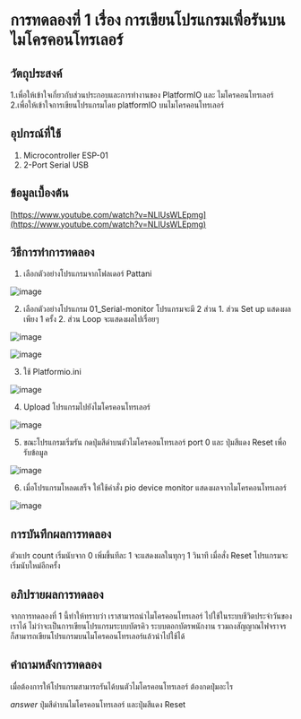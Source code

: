 # การทดลองที่ 1 เรื่อง การเขียนโปรแกรมเพื่อรันบนไมโครคอนโทรเลอร์

## วัตถุประสงค์
1.เพื่อให้เข้าใจเกี่ยวกับส่วนประกอบและการทำงานของ PlatformIO และ ไมโครคอนโทรเลอร์
2.เพื่อให้เข้าใจการเขียนโปรแกรมโดย platformIO บนไมโครคอนโทรเลอร์

## อุปกรณ์ที่ใช้
1. Microcontroller ESP-01
2. 2-Port Serial USB 


## ข้อมูลเบื้องต้น
[https://www.youtube.com/watch?v=NLIUsWLEpmg](https://www.youtube.com/watch?v=NLIUsWLEpmg)

## วิธีการทำการทดลอง
1. เลือกตัวอย่างโปรแกรมจากโฟลเดอร์ Pattani

![image](https://user-images.githubusercontent.com/80880311/112314078-2d42a180-8cdb-11eb-940b-e1ddf1b57c6a.jpeg)


2. เลือกตัวอย่างโปรแกรม 01_Serial-monitor โปรแกรมจะมี 2 ส่วน 1. ส่วน Set up แสดงผลเพียง 1 ครั้ง 2. ส่วน Loop จะแสดงผลไปเรื่อยๆ

![image](https://user-images.githubusercontent.com/80880311/112314294-70047980-8cdb-11eb-81b7-d794399ff7c6.jpeg)

![image](https://user-images.githubusercontent.com/80880311/112314566-be197d00-8cdb-11eb-9655-a0ec989430e1.jpeg)


3. ใช้ Platformio.ini

![image](https://user-images.githubusercontent.com/80880311/112314595-c4a7f480-8cdb-11eb-84dd-bc240770a17e.jpeg)


4. Upload โปรแกรมไปยังไมโครคอนโทรเลอร์

![image](https://user-images.githubusercontent.com/80880311/112314611-c96ca880-8cdb-11eb-8d07-0d7c9205b898.jpeg)


5. ขณะโปรแกรมเริ่มรัน กดปุ่มสีดำบนตัวไมโครคอนโทรเลอร์ port 0 และ ปุ่มสีแดง Reset เพื่อรับข้อมูล

![image](https://user-images.githubusercontent.com/80880311/112314651-d4bfd400-8cdb-11eb-9157-d19d8002577c.jpeg)


6. เมื่อโปรแกรมโหลดเสร็จ ให้ใช้คำสั่ง pio device monitor แสดงผลจากไมโครคอนโทรเลอร์

![image](https://user-images.githubusercontent.com/80880311/112314673-dd180f00-8cdb-11eb-95a6-09ac49294537.jpeg)


## การบันทึกผลการทดลอง
ตัวแปร count เริ่มนับจาก 0 เพิ่มขึ้นทีละ 1 จะแสดงผลในทุกๆ 1 วินาที เมื่อสั่ง Reset โปรแกรมจะเริ่มนับใหม่อีกครั้ง

## อภิปรายผลการทดลอง
จากการทดลองที่ 1 นี้ทำให้ทราบว่า เราสามารถนำไมโครคอนโทรเลอร์ ไปใช้ในระบบชีวิตประจำวันของเราได้ ไม่ว่าจะเป็นการเขียนโปรแกรมระบบบัตรคิว ระบบตอกบัตรพนักงาน รวมถงสัญญาณไฟจราจร ก็สามารถเขียนโปรแกรมบนไมโครคอนโทรเลอร์แล้วนำไปใช้ได้


## คำถามหลังการทดลอง
เมื่อต้องการให้โปรแกรมสามารถรันได้บนตัวไมโครคอนโทรเลอร์ ต้องกดปุ่มอะไร

*answer* ปุ่มสีดำบนไมโครคอนโทรเลอร์ และปุ่มสีแดง Reset 
